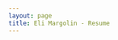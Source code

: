 ```yaml
---
layout: page
title: Eli Margolin - Resume
---
```

<object data="/assets/pdf/Margolin_CV_2024.pdf" width="1000" height="1000" type='application/pdf'/>

